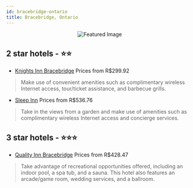 ```yaml
---
id: bracebridge-ontario
title: Bracebridge, Ontario
---
```


<center><img src="https://i.travelapi.com/hotels/9000000/8170000/8166800/8166791/539bc11e_z.jpg" alt="Featured Image" /></center>


##  2 star hotels - ⭐️⭐️

-    [Knights Inn Bracebridge](https://us.hurb.com/hotels/bracebridge/knights-inn-bracebridge-JNP-JP192817?cmp=18055) Prices from R$299.92
   > Make use of convenient amenities such as complimentary wireless Internet access, tour/ticket assistance, and barbecue grills.
-    [Sleep Inn](https://us.hurb.com/hotels/bracebridge/sleep-inn-JNP-JP982388?cmp=18055) Prices from R$536.76
   > Take in the views from a garden and make use of amenities such as complimentary wireless Internet access and concierge services.

##  3 star hotels - ⭐️⭐️⭐️

-    [Quality Inn Bracebridge](https://us.hurb.com/hotels/bracebridge/quality-inn-bracebridge-JNP-JP022526?cmp=18055) Prices from R$428.47
   > Take advantage of recreational opportunities offered, including an indoor pool, a spa tub, and a sauna. This hotel also features an arcade/game room, wedding services, and a ballroom.

